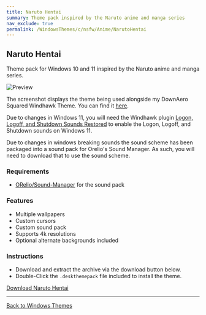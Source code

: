 ```yaml
---
title: Naruto Hentai
summary: Theme pack inspired by the Naruto anime and manga series
nav_exclude: true
permalink: /WindowsThemes/c/nsfw/Anime/NarutoHentai
---
```


## Naruto Hentai
Theme pack for Windows 10 and 11 inspired by the Naruto anime and manga series.

![Preview](https://gitlab.com/the-back-room/deskthemepacks/nsfw/naruto-hentai/-/raw/main/Extras/Preview.bmp)

The screenshot displays the theme being used alongside my DownAero Squared Windhawk Theme. You can find it [here](https://the-back-room.info/WindowsThemes/WindhawkThemes/DownAeroSquared).

Due to changes in Windows 11, you will need the Windhawk plugin [Logon, Logoff, and Shutdown Sounds Restored](https://windhawk.net/mods/logon-logoff-shutdown-sounds) to enable the Logon, Logoff, and Shutdown sounds on Windows 11.

Due to changes in windows breaking sounds the sound scheme has been packaged into a sound pack for Orelio's Sound Manager. As such, you will need to download that to use the sound scheme.

### Requirements

- [ORelio/Sound-Manager](https://github.com/ORelio/Sound-Manager) for the sound pack

### Features

- Multiple wallpapers
- Custom cursors
- Custom sound pack
- Supports 4k resolutions
- Optional alternate backgrounds included

### Instructions

- Download and extract the archive via the download button below.
- Double-Click the `.deskthemepack` file included to install the theme.

<a href="https://gitlab.com/the-back-room/deskthemepacks/nsfw/naruto-hentai/-/archive/main/naruto-hentai-main.zip" class="btn btn--primary btn--lg" target="_blank" rel="noopener noreferrer">Download Naruto Hentai</a>

---

<a href="/WindowsThemes" class="btn btn--secondary btn--sm">Back to Windows Themes</a>